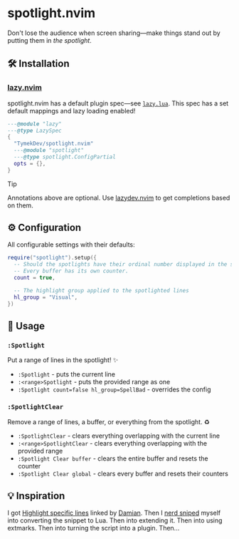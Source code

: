 # spotlight.nvim

Don't lose the audience when screen sharing—make things stand out by putting them in _the spotlight_.

## 🛠️ Installation

### [lazy.nvim](https://github.com/folke/lazy.nvim)

spotlight.nvim has a default plugin spec—see [`lazy.lua`](./lazy.lua). This spec
has a set default mappings and lazy loading enabled!

```lua
---@module "lazy"
---@type LazySpec
{
  "TymekDev/spotlight.nvim"
  ---@module "spotlight"
  ---@type spotlight.ConfigPartial
  opts = {},
}
```

> [!TIP]
> Annotations above are optional. Use [lazydev.nvim][] to get completions based
> on them.

[lazydev.nvim]: https://github.com/folke/lazydev.nvim

## ⚙️ Configuration

All configurable settings with their defaults:

```lua
require("spotlight").setup({
  -- Should the spotlights have their ordinal number displayed in the sign column?
  -- Every buffer has its own counter.
  count = true,

  -- The highlight group applied to the spotlighted lines
  hl_group = "Visual",
})
```

## 🚀 Usage

### `:Spotlight`

Put a range of lines in the spotlight! ✨

- `:Spotlight` - puts the current line
- `:<range>Spotlight` - puts the provided range as one
- `:Spotlight count=false hl_group=SpellBad` - overrides the config

### `:SpotlightClear`

Remove a range of lines, a buffer, or everything from the spotlight. ♻️

- `:SpotlightClear` - clears everything overlapping with the current line
- `:<range>SpotlightClear` - clears everything overlapping with the provided range
- `:Spotlight Clear buffer` - clears the entire buffer and resets the counter
- `:Spotlight Clear global` - clears every buffer and resets their counters

## 💡 Inspiration

I got [Highlight specific lines][] linked by [Damian][]. Then I [nerd sniped][]
myself into converting the snippet to Lua. Then into extending it. Then into
using extmarks. Then into turning the script into a plugin. Then...

[Highlight specific lines]: https://vimtricks.com/p/highlight-specific-lines/
[Damian]: https://github.com/DSkrzypiec/
[nerd sniped]: https://xkcd.com/356/
